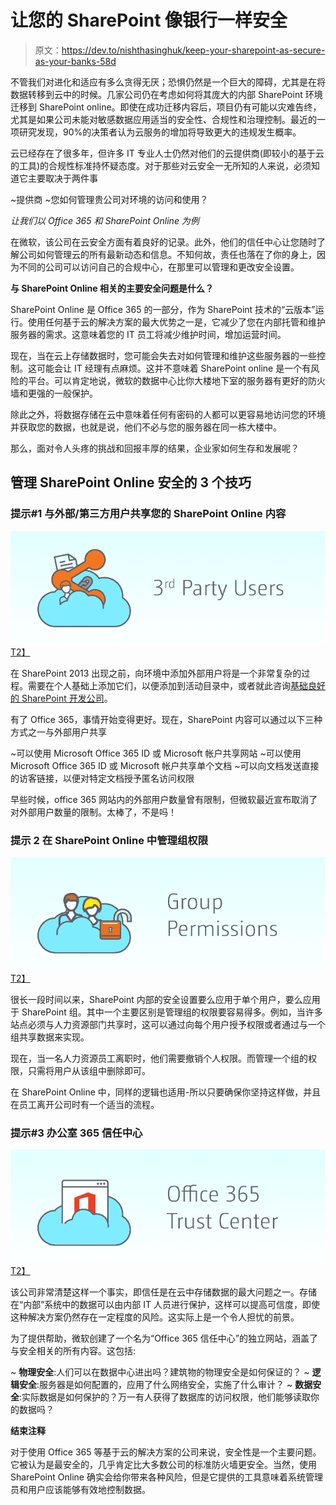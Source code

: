 # 让您的 SharePoint 像银行一样安全

> 原文：<https://dev.to/nishthasinghuk/keep-your-sharepoint-as-secure-as-your-banks-58d>

不管我们对进化和适应有多么贪得无厌；恐惧仍然是一个巨大的障碍，尤其是在将数据转移到云中的时候。几家公司仍在考虑如何将其庞大的内部 SharePoint 环境迁移到 SharePoint online。即使在成功迁移内容后，项目仍有可能以灾难告终，尤其是如果公司未能对敏感数据应用适当的安全性、合规性和治理控制。最近的一项研究发现，90%的决策者认为云服务的增加将导致更大的违规发生概率。

云已经存在了很多年，但许多 IT 专业人士仍然对他们的云提供商(即较小的基于云的工具)的合规性标准持怀疑态度。对于那些对云安全一无所知的人来说，必须知道它主要取决于两件事

~提供商
~您如何管理贵公司对环境的访问和使用？

*让我们以 Office 365 和 SharePoint Online 为例*

在微软，该公司在云安全方面有着良好的记录。此外，他们的信任中心让您随时了解公司如何管理云的所有最新动态和信息。不知何故，责任也落在了你的身上，因为不同的公司可以访问自己的合规中心，在那里可以管理和更改安全设置。

**与 SharePoint Online 相关的主要安全问题是什么？**

SharePoint Online 是 Office 365 的一部分，作为 SharePoint 技术的“云版本”运行。使用任何基于云的解决方案的最大优势之一是，它减少了您在内部托管和维护服务器的需求。这意味着您的 IT 员工将减少维护时间，增加运营时间。

现在，当在云上存储数据时，您可能会失去对如何管理和维护这些服务器的一些控制。这可能会让 IT 经理有点麻烦。这并不意味着 SharePoint online 是一个有风险的平台。可以肯定地说，微软的数据中心比你大楼地下室的服务器有更好的防火墙和更强的一般保护。

除此之外，将数据存储在云中意味着任何有密码的人都可以更容易地访问您的环境并获取您的数据，也就是说，他们不必与您的服务器在同一栋大楼中。

那么，面对令人头疼的挑战和回报丰厚的结果，企业家如何生存和发展呢？

## 管理 SharePoint Online 安全的 3 个技巧

### 提示#1 与外部/第三方用户共享您的 SharePoint Online 内容

[![Tip 1](img/7a72bf4a78664288278873abd5a41e01.png)T2】](https://res.cloudinary.com/practicaldev/image/fetch/s--wI5O3UKY--/c_limit%2Cf_auto%2Cfl_progressive%2Cq_auto%2Cw_880/https://media.share-gate.com/app/uploads/2014/09/sponlinesecuritybp-img1-1.png)

在 SharePoint 2013 出现之前，向环境中添加外部用户将是一个非常复杂的过程。需要在个人基础上添加它们，以便添加到活动目录中，或者就此咨询[基础良好的 SharePoint 开发公司](https://www.tatvasoft.co.uk/technology/sharepoint-development.php)。

有了 Office 365，事情开始变得更好。现在，SharePoint 内容可以通过以下三种方式之一与外部用户共享

~可以使用 Microsoft Office 365 ID 或 Microsoft 帐户共享网站
~可以使用 Microsoft Office 365 ID 或 Microsoft 帐户共享单个文档
~可以向文档发送直接的访客链接，以便对特定文档授予匿名访问权限

早些时候，office 365 网站内的外部用户数量曾有限制，但微软最近宣布取消了对外部用户数量的限制。太棒了，不是吗！

### 提示 2 在 SharePoint Online 中管理组权限

[![Tip 2](img/59c19666c0cff45e36655e23b7abde2a.png)T2】](https://res.cloudinary.com/practicaldev/image/fetch/s--Es8XfekJ--/c_limit%2Cf_auto%2Cfl_progressive%2Cq_auto%2Cw_880/https://media.share-gate.com/app/uploads/2014/09/sponlinesecuritybp-img2-1.png)

很长一段时间以来，SharePoint 内部的安全设置要么应用于单个用户，要么应用于 SharePoint 组。其中一个主要区别是管理组的权限要容易得多。例如，当许多站点必须与人力资源部门共享时，这可以通过向每个用户授予权限或者通过与一个组共享数据来实现。

现在，当一名人力资源员工离职时，他们需要撤销个人权限。而管理一个组的权限，只需将用户从该组中删除即可。

在 SharePoint Online 中，同样的逻辑也适用-所以只要确保你坚持这样做，并且在员工离开公司时有一个适当的流程。

### 提示#3 办公室 365 信任中心

[![Tip 3](img/28eddf0310964c16657c0dd461463615.png)T2】](https://res.cloudinary.com/practicaldev/image/fetch/s--5TXiSB0t--/c_limit%2Cf_auto%2Cfl_progressive%2Cq_auto%2Cw_880/https://media.share-gate.com/app/uploads/2014/09/sponlinesecuritybp-img3-1.png)

该公司非常清楚这样一个事实，即信任是在云中存储数据的最大问题之一。存储在“内部”系统中的数据可以由内部 IT 人员进行保护，这样可以提高可信度，即使这种解决方案仍然存在一定程度的风险。这实际上是一个令人担忧的前景。

为了提供帮助，微软创建了一个名为“Office 365 信任中心”的独立网站，涵盖了与安全相关的所有内容。这包括:

~ **物理安全**:人们可以在数据中心进出吗？建筑物的物理安全是如何保证的？
~ **逻辑安全**:服务器是如何配置的，应用了什么网络安全，实施了什么审计？
~ **数据安全**:实际数据是如何保护的？万一有人获得了数据库的访问权限，他们能够读取你的数据吗？

**结束注释**

对于使用 Office 365 等基于云的解决方案的公司来说，安全性是一个主要问题。它被认为是最安全的，几乎肯定比大多数公司的标准防火墙更安全。当然，使用 SharePoint Online 确实会给你带来各种风险，但是它提供的工具意味着系统管理员和用户应该能够有效地控制数据。